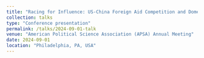 ```yaml
---
title: "Racing for Influence: US-China Foreign Aid Competition and Domestic Politics of Recipient States"
collection: talks
type: "Conference presentation"
permalink: /talks/2024-09-01-talk
venue: "American Political Science Association (APSA) Annual Meeting"
date: 2024-09-01
location: "Philadelphia, PA, USA"
---
```


